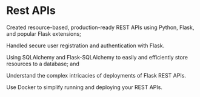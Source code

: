 # Rest APIs


Created resource-based, production-ready REST APIs using Python, Flask, and popular Flask extensions;

Handled secure user registration and authentication with Flask.

Using SQLAlchemy and Flask-SQLAlchemy to easily and efficiently store resources to a database; and

Understand the complex intricacies of deployments of Flask REST APIs.

Use Docker to simplify running and deploying your REST APIs.